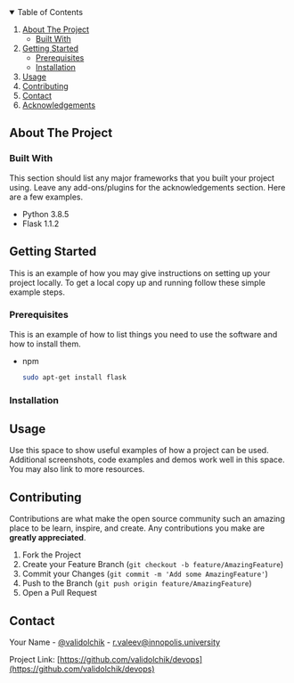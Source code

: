 <!-- PROJECT SHIELDS -->
<!--
*** I'm using markdown "reference style" links for readability.
*** Reference links are enclosed in brackets [ ] instead of parentheses ( ).
*** See the bottom of this document for the declaration of the reference variables
*** for contributors-url, forks-url, etc. This is an optional, concise syntax you may use.
*** https://www.markdownguide.org/basic-syntax/#reference-style-links
-->

<!-- TABLE OF CONTENTS -->
<details open="open">
  <summary>Table of Contents</summary>
  <ol>
    <li>
      <a href="#about-the-project">About The Project</a>
      <ul>
        <li><a href="#built-with">Built With</a></li>
      </ul>
    </li>
    <li>
      <a href="#getting-started">Getting Started</a>
      <ul>
        <li><a href="#prerequisites">Prerequisites</a></li>
        <li><a href="#installation">Installation</a></li>
      </ul>
    </li>
    <li><a href="#usage">Usage</a></li>
    <li><a href="#contributing">Contributing</a></li>
    <li><a href="#contact">Contact</a></li>
    <li><a href="#acknowledgements">Acknowledgements</a></li>
  </ol>
</details>



<!-- ABOUT THE PROJECT -->
## About The Project

### Built With

This section should list any major frameworks that you built your project using. Leave any add-ons/plugins for the acknowledgements section. Here are a few examples.

[comment]: <> (* [Bootstrap]&#40;https://getbootstrap.com&#41;)

[comment]: <> (* [JQuery]&#40;https://jquery.com&#41;)

[comment]: <> (* [Laravel]&#40;https://laravel.com&#41;)
* Python 3.8.5
* Flask 1.1.2


<!-- GETTING STARTED -->
## Getting Started

This is an example of how you may give instructions on setting up your project locally.
To get a local copy up and running follow these simple example steps.

### Prerequisites

This is an example of how to list things you need to use the software and how to install them.
* npm
  ```sh
  sudo apt-get install flask
  ```

### Installation



<!-- USAGE EXAMPLES -->
## Usage

Use this space to show useful examples of how a project can be used. Additional screenshots, code examples and demos work well in this space. You may also link to more resources.


<!-- CONTRIBUTING -->
## Contributing

Contributions are what make the open source community such an amazing place to be learn, inspire, and create. Any contributions you make are **greatly appreciated**.

1. Fork the Project
2. Create your Feature Branch (`git checkout -b feature/AmazingFeature`)
3. Commit your Changes (`git commit -m 'Add some AmazingFeature'`)
4. Push to the Branch (`git push origin feature/AmazingFeature`)
5. Open a Pull Request


<!-- CONTACT -->
## Contact

Your Name - [@validolchik](https://t.me/validolchik) - r.valeev@innopolis.university

Project Link: [https://github.com/validolchik/devops](https://github.com/validolchik/devops)



[comment]: <> (<!-- ACKNOWLEDGEMENTS -->)

[comment]: <> (## Acknowledgements)

[comment]: <> (* [GitHub Emoji Cheat Sheet]&#40;https://www.webpagefx.com/tools/emoji-cheat-sheet&#41;)

[comment]: <> (* [Img Shields]&#40;https://shields.io&#41;)

[comment]: <> (* [Choose an Open Source License]&#40;https://choosealicense.com&#41;)

[comment]: <> (* [GitHub Pages]&#40;https://pages.github.com&#41;)

[comment]: <> (* [Animate.css]&#40;https://daneden.github.io/animate.css&#41;)

[comment]: <> (* [Loaders.css]&#40;https://connoratherton.com/loaders&#41;)

[comment]: <> (* [Slick Carousel]&#40;https://kenwheeler.github.io/slick&#41;)

[comment]: <> (* [Smooth Scroll]&#40;https://github.com/cferdinandi/smooth-scroll&#41;)

[comment]: <> (* [Sticky Kit]&#40;http://leafo.net/sticky-kit&#41;)

[comment]: <> (* [JVectorMap]&#40;http://jvectormap.com&#41;)

[comment]: <> (* [Font Awesome]&#40;https://fontawesome.com&#41;)





<!-- MARKDOWN LINKS & IMAGES -->
<!-- https://www.markdownguide.org/basic-syntax/#reference-style-links -->
[contributors-shield]: https://img.shields.io/github/contributors/othneildrew/Best-README-Template.svg?style=for-the-badge
[contributors-url]: https://github.com/othneildrew/Best-README-Template/graphs/contributors
[forks-shield]: https://img.shields.io/github/forks/othneildrew/Best-README-Template.svg?style=for-the-badge
[forks-url]: https://github.com/othneildrew/Best-README-Template/network/members
[stars-shield]: https://img.shields.io/github/stars/othneildrew/Best-README-Template.svg?style=for-the-badge
[stars-url]: https://github.com/othneildrew/Best-README-Template/stargazers
[issues-shield]: https://img.shields.io/github/issues/othneildrew/Best-README-Template.svg?style=for-the-badge
[issues-url]: https://github.com/othneildrew/Best-README-Template/issues
[license-shield]: https://img.shields.io/github/license/othneildrew/Best-README-Template.svg?style=for-the-badge
[license-url]: https://github.com/othneildrew/Best-README-Template/blob/master/LICENSE.txt
[linkedin-shield]: https://img.shields.io/badge/-LinkedIn-black.svg?style=for-the-badge&logo=linkedin&colorB=555
[linkedin-url]: https://linkedin.com/in/othneildrew
[product-screenshot]: images/screenshot.png